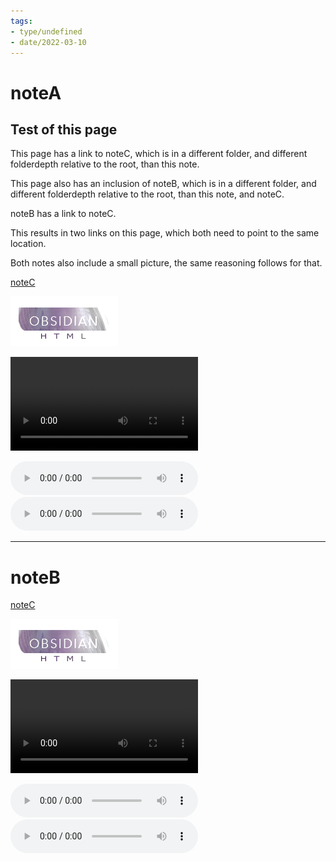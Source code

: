 ```yaml
---
tags:
- type/undefined
- date/2022-03-10
---
```

   
# noteA   
## Test of this page   
This page has a link to noteC, which is in a different folder, and different folderdepth relative to the root, than this note.   
   
This page also has an inclusion of noteB, which is in a different folder, and different folderdepth relative to the root, than this note, and noteC.   
   
noteB has a link to noteC.    
   
This results in two links on this page, which both need to point to the same location.   
   
Both notes also include a small picture, the same reasoning follows for that.   
   
[noteC](../note_inclusion/level1/level2/noteC.md)   
   
![](../images/obsidian-html-logo.png)   
   
<video controls><source src="../video/mp4/reaction_Objection_birb.mp4" type="video/mp4">Your browser does not support the video tag.</video>   
   
<audio controls>   
    <source src="../audio/geese.wav" type="audio/x-wav">   
  Your browser does not support the audio element.   
</audio>    
   
<audio controls>   
    <source src="../audio/jazzy.mp3" type="audio/mpeg">   
  Your browser does not support the audio element.   
</audio>    
   
   
----   
   
   
# noteB   
[noteC](../note_inclusion/level1/level2/noteC.md)   
   
![](../images/obsidian-html-logo.png)   
   
<video controls><source src="../video/mp4/reaction_Objection_birb.mp4" type="video/mp4">Your browser does not support the video tag.</video>   
   
<audio controls>   
    <source src="../audio/geese.wav" type="audio/x-wav">   
  Your browser does not support the audio element.   
</audio>    
   
<audio controls>   
    <source src="../audio/jazzy.mp3" type="audio/mpeg">   
  Your browser does not support the audio element.   
</audio> 
